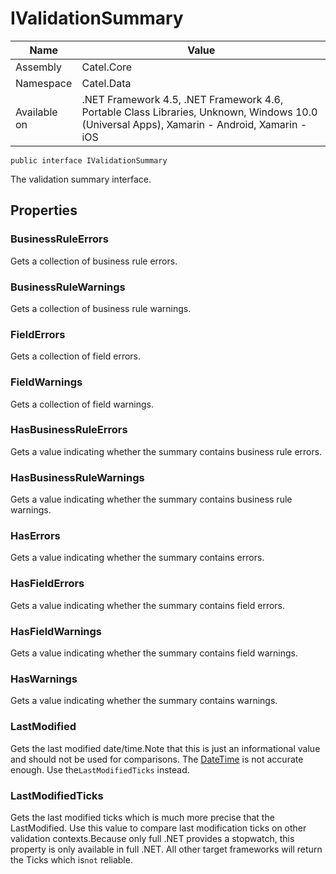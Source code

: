 

# IValidationSummary

Name|Value
---|---
Assembly|Catel.Core
Namespace|Catel.Data
Available on|.NET Framework 4.5, .NET Framework 4.6, Portable Class Libraries, Unknown, Windows 10.0 (Universal Apps), Xamarin - Android, Xamarin - iOS

```
public interface IValidationSummary
```

The validation summary interface.



## Properties

### BusinessRuleErrors

Gets a collection of business rule errors.



### BusinessRuleWarnings

Gets a collection of business rule warnings.



### FieldErrors

Gets a collection of field errors.



### FieldWarnings

Gets a collection of field warnings.



### HasBusinessRuleErrors

Gets a value indicating whether the summary contains business rule errors.



### HasBusinessRuleWarnings

Gets a value indicating whether the summary contains business rule warnings.



### HasErrors

Gets a value indicating whether the summary contains errors.



### HasFieldErrors

Gets a value indicating whether the summary contains field errors.



### HasFieldWarnings

Gets a value indicating whether the summary contains field warnings.



### HasWarnings

Gets a value indicating whether the summary contains warnings.



### LastModified

Gets the last modified date/time.Note that this is just an informational value and should not be used for comparisons. The [DateTime](#) is not accurate enough. Use the`LastModifiedTicks` instead.



### LastModifiedTicks

Gets the last modified ticks which is much more precise that the LastModified. Use this value to compare last modification ticks on other validation contexts.Because only full .NET provides a stopwatch, this property is only available in full .NET. All other target frameworks will return the Ticks which is`not` reliable.



